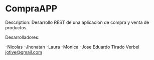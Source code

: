 # CompraAPP

Description:
Desarrollo REST de una aplicacion de compra y venta de productos.


Desarrolladores:

-Nicolas <mail>
-Jhonatan <mail>
-Laura <mail>
-Monica <mail>
-Jose Eduardo Tirado Verbel <jotive@gmail.com>